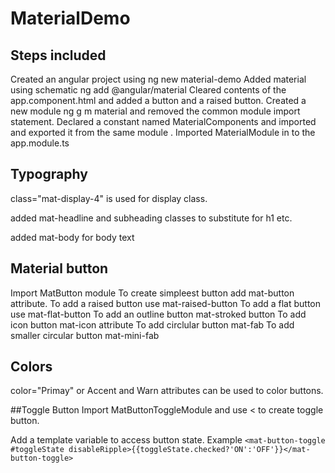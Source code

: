 # MaterialDemo
## Steps included

Created an angular project using ng new material-demo
Added material using schematic ng add @angular/material
Cleared contents of the app.component.html and added a button and a raised button. 
Created a new module ng g m material and removed the common module import statement.
Declared a constant named MaterialComponents and imported and exported it from the same module .
Imported MaterialModule in to the app.module.ts

##  Typography
class="mat-display-4" is used for display class.

added mat-headline and subheading classes to substitute for h1 etc.

added mat-body for body text

## Material button
Import MatButton module
To create simpleest button add mat-button attribute. 
To add a raised button use mat-raised-button
To add a flat button use mat-flat-button
To add an outline button mat-stroked button
To add icon button mat-icon attribute
To add circlular button mat-fab
To add smaller circular button mat-mini-fab

## Colors
color="Primay" or Accent and Warn  attributes can be used to color buttons.

##Toggle Button
Import MatButtonToggleModule and use <<mat-button-toggle> to create toggle button. 
  
Add a template variable to access button state. Example 
`
<mat-button-toggle #toggleState disableRipple>{{toggleState.checked?'ON':'OFF'}}</mat-button-toggle>
 `
